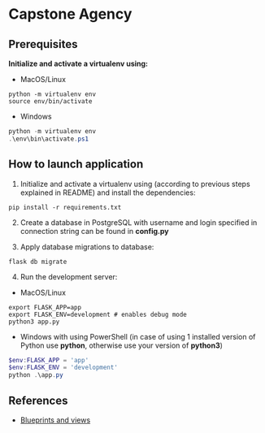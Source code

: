 # Capstone Agency

## Prerequisites

**Initialize and activate a virtualenv using:**

- MacOS/Linux
```shell
python -m virtualenv env
source env/bin/activate
```

- Windows
```powershell
python -m virtualenv env
.\env\bin\activate.ps1
```

## How to launch application

1. Initialize and activate a virtualenv using (according to previous steps explained in README) and install the dependencies:

```shell
pip install -r requirements.txt
```

2. Create a database in PostgreSQL with username and login specified in connection string can be found in **config.py**

3. Apply database migrations to database:

```shell
flask db migrate
```

4. Run the development server:

- MacOS/Linux

```shell
export FLASK_APP=app
export FLASK_ENV=development # enables debug mode
python3 app.py
```

- Windows with using PowerShell (in case of using 1 installed version of Python use **python**, otherwise use your version of **python3**)
```powershell
$env:FLASK_APP = 'app'
$env:FLASK_ENV = 'development'
python .\app.py
```

## References

- [Blueprints and views](https://flask.palletsprojects.com/en/2.0.x/tutorial/views/#blueprints-and-views)